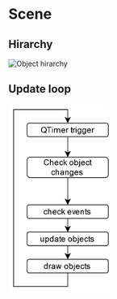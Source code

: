 # Scene

## Hirarchy
<img src="GameObjectHirarchy.png" alt="Object hirarchy" width="200"/><br>


## Update loop
<img src="UpdateLoopSingle.png" alt="Object hirarchy" width="200"/><br>

